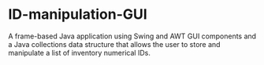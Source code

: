 # ID-manipulation-GUI
A frame-based Java application using Swing and AWT GUI
components and a Java collections data structure that allows the user to store and manipulate a list of inventory
numerical IDs.
